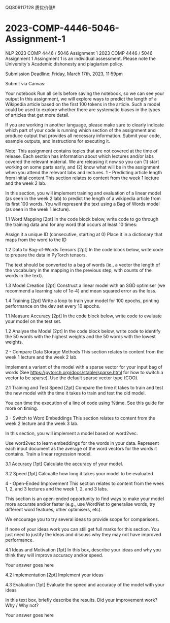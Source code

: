 QQ809117128  质优价低!!
# 2023-COMP-4446-5046-Assignment-1
NLP   2023 COMP 4446 / 5046 Assignment 1
2023 COMP 4446 / 5046 Assignment 1
Assingment 1 is an individual assessment. Please note the University's Academic dishonesty and plagiarism policy.

Submission Deadline: Friday, March 17th, 2023, 11:59pm

Submit via Canvas:

Your notebook
Run all cells before saving the notebook, so we can see your output
In this assignment, we will explore ways to predict the length of a Wikipedia article based on the first 100 tokens in the article. Such a model could be used to explore whether there are systematic biases in the types of articles that get more detail.

If you are working in another language, please make sure to clearly indicate which part of your code is running which section of the assignment and produce output that provides all necessary information. Submit your code, example outputs, and instructions for executing it.

Note: This assignment contains topics that are not covered at the time of release. Each section has information about which lectures and/or labs covered the relevant material. We are releasing it now so you can (1) start working on some parts early, and (2) know what will be in the assignment when you attend the relevant labs and lectures.
1 - Predicting article length from initial content
This section relates to content from the week 1 lecture and the week 2 lab.

In this section, you will implement training and evaluation of a linear model (as seen in the week 2 lab) to predict the length of a wikipedia article from its first 100 words. You will represent the text using a Bag of Words model (as seen in the week 1 lecture).

1.1 Word Mapping [2pt]
In the code block below, write code to go through the training data and for any word that occurs at least 10 times:

Assign it a unique ID (consecutive, starting at 0)
Place it in a dictionary that maps from the word to the ID

1.2 Data to Bag-of-Words Tensors [2pt]
In the code block below, write code to prepare the data in PyTorch tensors.

The text should be converted to a bag of words (ie., a vector the length of the vocabulary in the mapping in the previous step, with counts of the words in the text).

     
1.3 Model Creation [2pt]
Construct a linear model with an SGD optimiser (we recommend a learning rate of 1e-4) and mean squared error as the loss.

     
1.4 Training [2pt]
Write a loop to train your model for 100 epochs, printing performance on the dev set every 10 epochs.



     
1.1 Measure Accuracy [2pt]
In the code block below, write code to evaluate your model on the test set.

1.2 Analyse the Model [2pt]
In the code block below, write code to identify the 50 words with the highest weights and the 50 words with the lowest weights.


     
2 - Compare Data Storage Methods
This section relates to content from the week 1 lecture and the week 2 lab.

Implement a variant of the model with a sparse vector for your input bag of words (See https://pytorch.org/docs/stable/sparse.html for how to switch a vector to be sparse). Use the default sparse vector type (COO).


     
2.1 Training and Test Speed [2pt]
Compare the time it takes to train and test the new model with the time it takes to train and test the old model.

You can time the execution of a line of code using %time. See this guide for more on timing.







3 - Switch to Word Embeddings
This section relates to content from the week 2 lecture and the week 3 lab.

In this section, you will implement a model based on word2vec.

Use word2vec to learn embeddings for the words in your data.
Represent each input document as the average of the word vectors for the words it contains.
Train a linear regression model.


     
3.1 Accuracy [1pt]
Calculate the accuracy of your model.



     
3.2 Speed [1pt]
Calcualte how long it takes your model to be evaluated.



     
4 - Open-Ended Improvement
This section relates to content from the week 1, 2, and 3 lectures and the week 1, 2, and 3 labs.

This section is an open-ended opportunity to find ways to make your model more accurate and/or faster (e.g., use WordNet to generalise words, try different word features, other optimisers, etc).

We encourage you to try several ideas to provide scope for comparisons.

If none of your ideas work you can still get full marks for this section. You just need to justify the ideas and discuss why they may not have improved performance.

4.1 Ideas and Motivation [1pt]
In this box, describe your ideas and why you think they will improve accuracy and/or speed.

Your answer goes here

4.2 Implementation [2pt]
Implement your ideas


     
4.3 Evaluation [1pt]
Evaluate the speed and accuracy of the model with your ideas


     
In this text box, briefly describe the results. Did your improvement work? Why / Why not?

Your answer goes here
